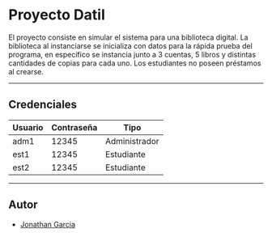 # Proyecto Datil

El proyecto consiste en simular el sistema para una biblioteca digital. La biblioteca al instanciarse se inicializa con datos para la rápida prueba del programa, en específico se instancia junto a 3 cuentas, 5 libros y distintas cantidades de copias para cada uno. Los estudiantes no poseen préstamos al crearse.

---

## Credenciales

| Usuario | Contraseña | Tipo          |
| ------- | ---------- | ------------- |
| adm1    | 12345      | Administrador |
| est1    | 12345      | Estudiante    |
| est2    | 12345      | Estudiante    |

---

## Autor

- [Jonathan Garcia](https://github.com/ElPitagoras14)
